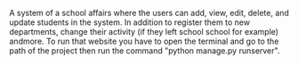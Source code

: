 A system of a school affairs where the users can add, view, edit, delete, and update students in the system. In addition to register them to new departments, change their activity (if they left school school for example) andmore.
To run that website you have to open the terminal and go to the path of the project then run the command   "python manage.py runserver".
